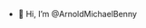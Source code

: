 - 👋 Hi, I’m @ArnoldMichaelBenny




<!---
ArnoldMichaelBenny/ArnoldMichaelBenny is a ✨ special ✨ repository because its `README.md` (this file) appears on your GitHub profile.
You can click the Preview link to take a look at your changes.
--->
